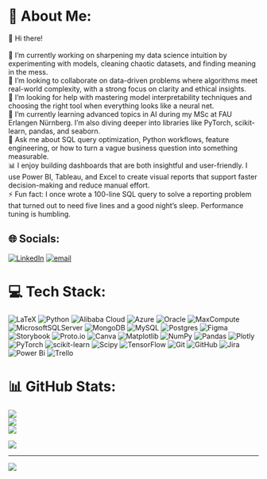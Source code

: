 # 💫 About Me:
👋 Hi there!<br><br>🌌 I’m currently working on sharpening my data science intuition by experimenting with models, cleaning chaotic datasets, and finding meaning in the mess.<br>🤝 I’m looking to collaborate on data-driven problems where algorithms meet real-world complexity, with a strong focus on clarity and ethical insights.<br>💛 I’m looking for help with mastering model interpretability techniques and choosing the right tool when everything looks like a neural net.<br>🌱 I’m currently learning advanced topics in AI during my MSc at FAU Erlangen Nürnberg. I’m also diving deeper into libraries like PyTorch, scikit-learn, pandas, and seaborn.<br>💬 Ask me about SQL query optimization, Python workflows, feature engineering, or how to turn a vague business question into something measurable.<br>📊 I enjoy building dashboards that are both insightful and user-friendly. I use Power BI, Tableau, and Excel to create visual reports that support faster decision-making and reduce manual effort.<br>⚡ Fun fact: I once wrote a 100-line SQL query to solve a reporting problem that turned out to need five lines and a good night’s sleep. Performance tuning is humbling.<br>


## 🌐 Socials:
[![LinkedIn](https://img.shields.io/badge/LinkedIn-%230077B5.svg?logo=linkedin&logoColor=white)](https://linkedin.com/in/https://www.linkedin.com/in/aqsa-younus-fau/) [![email](https://img.shields.io/badge/Email-D14836?logo=gmail&logoColor=white)](mailto:aksayounus@gmail.com) 

# 💻 Tech Stack:
![LaTeX](https://img.shields.io/badge/latex-%23008080.svg?style=flat-square&logo=latex&logoColor=white) ![Python](https://img.shields.io/badge/python-3670A0?style=flat-square&logo=python&logoColor=ffdd54) ![Alibaba Cloud](https://img.shields.io/badge/AlibabaCloud-%23FF6701.svg?style=flat-square&logo=alibabacloud&logoColor=white) ![Azure](https://img.shields.io/badge/azure-%230072C6.svg?style=flat-square&logo=microsoftazure&logoColor=white) ![Oracle](https://img.shields.io/badge/Oracle-F80000?style=flat-square&logo=oracle&logoColor=white) ![MaxCompute](https://img.shields.io/badge/MaxCompute-%23FF6701?style=flat-square&logo=alibabacloud&logoColor=white) ![MicrosoftSQLServer](https://img.shields.io/badge/Microsoft%20SQL%20Server-CC2927?style=flat-square&logo=microsoft%20sql%20server&logoColor=white) ![MongoDB](https://img.shields.io/badge/MongoDB-%234ea94b.svg?style=flat-square&logo=mongodb&logoColor=white) ![MySQL](https://img.shields.io/badge/mysql-4479A1.svg?style=flat-square&logo=mysql&logoColor=white) ![Postgres](https://img.shields.io/badge/postgres-%23316192.svg?style=flat-square&logo=postgresql&logoColor=white) ![Figma](https://img.shields.io/badge/figma-%23F24E1E.svg?style=flat-square&logo=figma&logoColor=white) ![Storybook](https://img.shields.io/badge/-Storybook-FF4785?style=flat-square&logo=storybook&logoColor=white) ![Proto.io](https://img.shields.io/badge/Proto.io-161637?style=flat-square&logo=proto.io&logoColor=00e5ff) ![Canva](https://img.shields.io/badge/Canva-%2300C4CC.svg?style=flat-square&logo=Canva&logoColor=white) ![Matplotlib](https://img.shields.io/badge/Matplotlib-%23ffffff.svg?style=flat-square&logo=Matplotlib&logoColor=black) ![NumPy](https://img.shields.io/badge/numpy-%23013243.svg?style=flat-square&logo=numpy&logoColor=white) ![Pandas](https://img.shields.io/badge/pandas-%23150458.svg?style=flat-square&logo=pandas&logoColor=white) ![Plotly](https://img.shields.io/badge/Plotly-%233F4F75.svg?style=flat-square&logo=plotly&logoColor=white) ![PyTorch](https://img.shields.io/badge/PyTorch-%23EE4C2C.svg?style=flat-square&logo=PyTorch&logoColor=white) ![scikit-learn](https://img.shields.io/badge/scikit--learn-%23F7931E.svg?style=flat-square&logo=scikit-learn&logoColor=white) ![Scipy](https://img.shields.io/badge/SciPy-%230C55A5.svg?style=flat-square&logo=scipy&logoColor=%white) ![TensorFlow](https://img.shields.io/badge/TensorFlow-%23FF6F00.svg?style=flat-square&logo=TensorFlow&logoColor=white) ![Git](https://img.shields.io/badge/git-%23F05033.svg?style=flat-square&logo=git&logoColor=white) ![GitHub](https://img.shields.io/badge/github-%23121011.svg?style=flat-square&logo=github&logoColor=white) ![Jira](https://img.shields.io/badge/jira-%230A0FFF.svg?style=flat-square&logo=jira&logoColor=white) ![Power Bi](https://img.shields.io/badge/power_bi-F2C811?style=flat-square&logo=powerbi&logoColor=black) ![Trello](https://img.shields.io/badge/Trello-%23026AA7.svg?style=flat-square&logo=Trello&logoColor=white)
# 📊 GitHub Stats:
![](https://github-readme-stats.vercel.app/api?username=Aksay17&theme=neon&hide_border=false&include_all_commits=false&count_private=false)<br/>
![](https://nirzak-streak-stats.vercel.app/?user=Aksay17&theme=neon&hide_border=false)<br/>
![](https://github-readme-stats.vercel.app/api/top-langs/?username=Aksay17&theme=neon&hide_border=false&include_all_commits=false&count_private=false&layout=compact)

![](https://quotes-github-readme.vercel.app/api?type=horizontal&theme=radical)

---
[![](https://visitcount.itsvg.in/api?id=Aksay17&icon=0&color=13)](https://visitcount.itsvg.in)

<!-- Proudly created with GPRM ( https://gprm.itsvg.in ) -->
